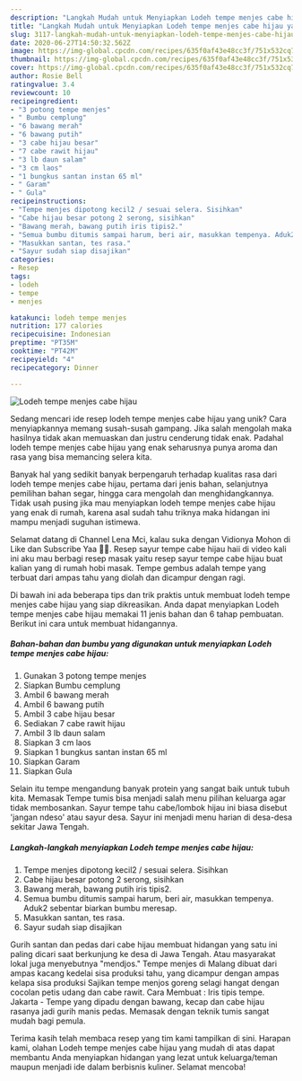 ```yaml
---
description: "Langkah Mudah untuk Menyiapkan Lodeh tempe menjes cabe hijau yang Lezat"
title: "Langkah Mudah untuk Menyiapkan Lodeh tempe menjes cabe hijau yang Lezat"
slug: 3117-langkah-mudah-untuk-menyiapkan-lodeh-tempe-menjes-cabe-hijau-yang-lezat
date: 2020-06-27T14:50:32.562Z
image: https://img-global.cpcdn.com/recipes/635f0af43e48cc3f/751x532cq70/lodeh-tempe-menjes-cabe-hijau-foto-resep-utama.jpg
thumbnail: https://img-global.cpcdn.com/recipes/635f0af43e48cc3f/751x532cq70/lodeh-tempe-menjes-cabe-hijau-foto-resep-utama.jpg
cover: https://img-global.cpcdn.com/recipes/635f0af43e48cc3f/751x532cq70/lodeh-tempe-menjes-cabe-hijau-foto-resep-utama.jpg
author: Rosie Bell
ratingvalue: 3.4
reviewcount: 10
recipeingredient:
- "3 potong tempe menjes"
- " Bumbu cemplung"
- "6 bawang merah"
- "6 bawang putih"
- "3 cabe hijau besar"
- "7 cabe rawit hijau"
- "3 lb daun salam"
- "3 cm laos"
- "1 bungkus santan instan 65 ml"
- " Garam"
- " Gula"
recipeinstructions:
- "Tempe menjes dipotong kecil2 / sesuai selera. Sisihkan"
- "Cabe hijau besar potong 2 serong, sisihkan"
- "Bawang merah, bawang putih iris tipis2."
- "Semua bumbu ditumis sampai harum, beri air, masukkan tempenya. Aduk2 sebentar biarkan bumbu meresap."
- "Masukkan santan, tes rasa."
- "Sayur sudah siap disajikan"
categories:
- Resep
tags:
- lodeh
- tempe
- menjes

katakunci: lodeh tempe menjes 
nutrition: 177 calories
recipecuisine: Indonesian
preptime: "PT35M"
cooktime: "PT42M"
recipeyield: "4"
recipecategory: Dinner

---
```



![Lodeh tempe menjes cabe hijau](https://img-global.cpcdn.com/recipes/635f0af43e48cc3f/751x532cq70/lodeh-tempe-menjes-cabe-hijau-foto-resep-utama.jpg)

Sedang mencari ide resep lodeh tempe menjes cabe hijau yang unik? Cara menyiapkannya memang susah-susah gampang. Jika salah mengolah maka hasilnya tidak akan memuaskan dan justru cenderung tidak enak. Padahal lodeh tempe menjes cabe hijau yang enak seharusnya punya aroma dan rasa yang bisa memancing selera kita.

Banyak hal yang sedikit banyak berpengaruh terhadap kualitas rasa dari lodeh tempe menjes cabe hijau, pertama dari jenis bahan, selanjutnya pemilihan bahan segar, hingga cara mengolah dan menghidangkannya. Tidak usah pusing jika mau menyiapkan lodeh tempe menjes cabe hijau yang enak di rumah, karena asal sudah tahu triknya maka hidangan ini mampu menjadi suguhan istimewa.

Selamat datang di Channel Lena Mci, kalau suka dengan Vidionya Mohon di Like dan Subscribe Yaa 🙋‍♀. Resep sayur tempe cabe hijau haii di video kali ini aku mau berbagi resep masak yaitu resep sayur tempe cabe hijau buat kalian yang di rumah hobi masak. Tempe gembus adalah tempe yang terbuat dari ampas tahu yang diolah dan dicampur dengan ragi.


Di bawah ini ada beberapa tips dan trik praktis untuk membuat lodeh tempe menjes cabe hijau yang siap dikreasikan. Anda dapat menyiapkan Lodeh tempe menjes cabe hijau memakai 11 jenis bahan dan 6 tahap pembuatan. Berikut ini cara untuk membuat hidangannya.

<!--inarticleads1-->

##### Bahan-bahan dan bumbu yang digunakan untuk menyiapkan Lodeh tempe menjes cabe hijau:

1. Gunakan 3 potong tempe menjes
1. Siapkan  Bumbu cemplung
1. Ambil 6 bawang merah
1. Ambil 6 bawang putih
1. Ambil 3 cabe hijau besar
1. Sediakan 7 cabe rawit hijau
1. Ambil 3 lb daun salam
1. Siapkan 3 cm laos
1. Siapkan 1 bungkus santan instan 65 ml
1. Siapkan  Garam
1. Siapkan  Gula


Selain itu tempe mengandung banyak protein yang sangat baik untuk tubuh kita. Memasak Tempe tumis bisa menjadi salah menu pilihan keluarga agar tidak membosankan. Sayur tempe tahu cabe/lombok hijau ini biasa disebut &#39;jangan ndeso&#39; atau sayur desa. Sayur ini menjadi menu harian di desa-desa sekitar Jawa Tengah. 

<!--inarticleads2-->

##### Langkah-langkah menyiapkan Lodeh tempe menjes cabe hijau:

1. Tempe menjes dipotong kecil2 / sesuai selera. Sisihkan
1. Cabe hijau besar potong 2 serong, sisihkan
1. Bawang merah, bawang putih iris tipis2.
1. Semua bumbu ditumis sampai harum, beri air, masukkan tempenya. Aduk2 sebentar biarkan bumbu meresap.
1. Masukkan santan, tes rasa.
1. Sayur sudah siap disajikan


Gurih santan dan pedas dari cabe hijau membuat hidangan yang satu ini paling dicari saat berkunjung ke desa di Jawa Tengah. Atau masyarakat lokal juga menyebutnya &#34;mendjos.&#34; Tempe menjes di Malang dibuat dari ampas kacang kedelai sisa produksi tahu, yang dicampur dengan ampas kelapa sisa produksi Sajikan tempe menjos goreng selagi hangat dengan cocolan petis udang dan cabe rawit. Cara Membuat : Iris tipis tempe. Jakarta - Tempe yang dipadu dengan bawang, kecap dan cabe hijau rasanya jadi gurih manis pedas. Memasak dengan teknik tumis sangat mudah bagi pemula. 

Terima kasih telah membaca resep yang tim kami tampilkan di sini. Harapan kami, olahan Lodeh tempe menjes cabe hijau yang mudah di atas dapat membantu Anda menyiapkan hidangan yang lezat untuk keluarga/teman maupun menjadi ide dalam berbisnis kuliner. Selamat mencoba!
